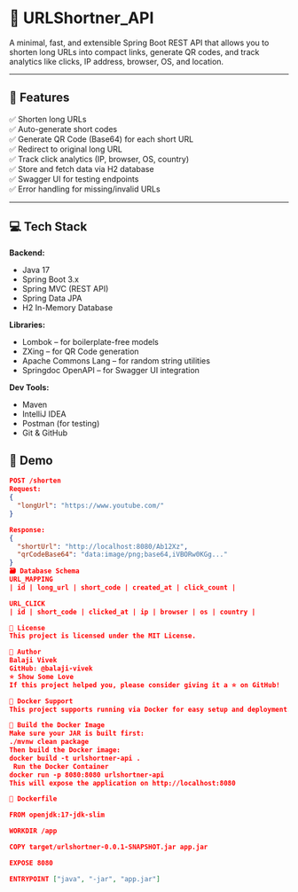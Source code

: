 # 🔗 URLShortner_API

A minimal, fast, and extensible Spring Boot REST API that allows you to shorten long URLs into compact links, generate QR codes, and track analytics like clicks, IP address, browser, OS, and location.

---

## 🚀 Features

✅ Shorten long URLs  
✅ Auto-generate short codes  
✅ Generate QR Code (Base64) for each short URL  
✅ Redirect to original long URL  
✅ Track click analytics (IP, browser, OS, country)  
✅ Store and fetch data via H2 database  
✅ Swagger UI for testing endpoints  
✅ Error handling for missing/invalid URLs  

---

## 💻 Tech Stack

**Backend:**
- Java 17
- Spring Boot 3.x
- Spring MVC (REST API)
- Spring Data JPA
- H2 In-Memory Database

**Libraries:**
- Lombok – for boilerplate-free models
- ZXing – for QR Code generation
- Apache Commons Lang – for random string utilities
- Springdoc OpenAPI – for Swagger UI integration

**Dev Tools:**
- Maven
- IntelliJ IDEA
- Postman (for testing)
- Git & GitHub

## 📸 Demo

```json
POST /shorten
Request:
{
  "longUrl": "https://www.youtube.com/"
}

Response:
{
  "shortUrl": "http://localhost:8080/Ab12Xz",
  "qrCodeBase64": "data:image/png;base64,iVBORw0KGg..."
}
🗃️ Database Schema
URL_MAPPING
| id | long_url | short_code | created_at | click_count |

URL_CLICK
| id | short_code | clicked_at | ip | browser | os | country |

📜 License
This project is licensed under the MIT License.

🙌 Author
Balaji Vivek
GitHub: @balaji-vivek
⭐️ Show Some Love
If this project helped you, please consider giving it a ⭐️ on GitHub!

🐳 Docker Support
This project supports running via Docker for easy setup and deployment.

🔧 Build the Docker Image
Make sure your JAR is built first:
./mvnw clean package
Then build the Docker image:
docker build -t urlshortner-api .
 Run the Docker Container
docker run -p 8080:8080 urlshortner-api
This will expose the application on http://localhost:8080

📄 Dockerfile

FROM openjdk:17-jdk-slim

WORKDIR /app

COPY target/urlshortner-0.0.1-SNAPSHOT.jar app.jar

EXPOSE 8080

ENTRYPOINT ["java", "-jar", "app.jar"]


